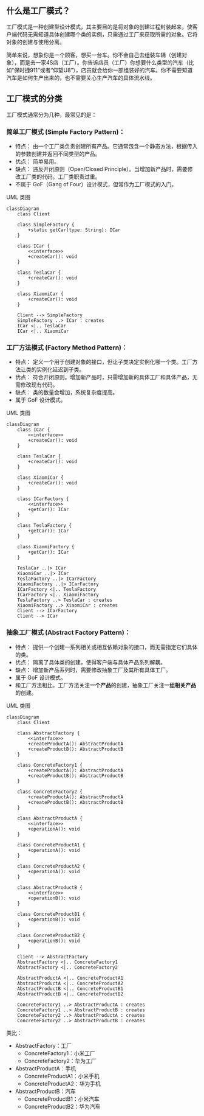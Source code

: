 ## 什么是工厂模式？

工厂模式是一种创建型设计模式，其主要目的是将对象的创建过程封装起来，使客户端代码无需知道具体创建哪个类的实例，只需通过工厂来获取所需的对象。它将对象的创建与使用分离。

简单来说，想象你是一个顾客，想买一台车。你不会自己去组装车辆（创建对象），而是去一家4S店（工厂）。你告诉店员（工厂）你想要什么类型的汽车（比如“保时捷911”或者“仰望U8”），店员就会给你一部组装好的汽车。你不需要知道汽车是如何生产出来的，也不需要关心生产汽车的具体流水线。

## 工厂模式的分类

工厂模式通常分为几种，最常见的是：

### 简单工厂模式 (Simple Factory Pattern)：

* 特点： 由一个工厂类负责创建所有产品。它通常包含一个静态方法，根据传入的参数创建并返回不同类型的产品。
* 优点： 简单易用。
* 缺点： 违反开闭原则（Open/Closed Principle）。当增加新产品时，需要修改工厂类的代码。工厂类职责过重。
* 不属于 GoF（Gang of Four）设计模式，但常作为工厂模式的入门。

UML 类图

``` mermaid
classDiagram
    class Client

    class SimpleFactory {
        +static getCar(type: String): ICar
    }

    class ICar {
        <<interface>>
        +createCar(): void
    }

    class TeslaCar {
        +createCar(): void
    }

    class XiaomiCar {
        +createCar(): void
    }

    Client --> SimpleFactory
    SimpleFactory ..> ICar : creates
    ICar <|.. TeslaCar
    ICar <|.. XiaomiCar
```

### 工厂方法模式 (Factory Method Pattern)：

* 特点： 定义一个用于创建对象的接口，但让子类决定实例化哪一个类。工厂方法让类的实例化延迟到子类。
* 优点： 符合开闭原则。增加新产品时，只需增加新的具体工厂和具体产品，无需修改现有代码。
* 缺点： 类的数量会增加，系统复杂度提高。
* 属于 GoF 设计模式。

UML 类图

``` mermaid
classDiagram
    class ICar {
        <<interface>>
        +createCar(): void
    }

    class TeslaCar {
        +createCar(): void
    }

    class XiaomiCar {
        +createCar(): void
    }

    class ICarFactory {
        <<interface>>
        +getCar(): ICar
    }

    class TeslaFactory {
        +getCar(): ICar
    }

    class XiaomiFactory {
        +getCar(): ICar
    }

    TeslaCar ..|> ICar
    XiaomiCar ..|> ICar
    TeslaFactory ..|> ICarFactory
    XiaomiFactory ..|> ICarFactory
    ICarFactory <|.. TeslaFactory
    ICarFactory <|.. XiaomiFactory
    TeslaFactory ..> TeslaCar : creates
    XiaomiFactory ..> XiaomiCar : creates
    Client --> ICarFactory
    Client --> ICar
```

### 抽象工厂模式 (Abstract Factory Pattern)：

* 特点： 提供一个创建一系列相关或相互依赖对象的接口，而无需指定它们具体的类。
* 优点： 隔离了具体类的创建，使得客户端与具体产品系列解耦。
* 缺点： 增加新产品系列时，需要修改抽象工厂及其所有具体工厂。
* 属于 GoF 设计模式。
* 和工厂方法相比，工厂方法关注**一个产品**的创建，抽象工厂关注**一组相关产品**的创建。

UML 类图



``` mermaid
classDiagram
    class Client

    class AbstractFactory {
        <<interface>>
        +createProductA(): AbstractProductA
        +createProductB(): AbstractProductB
    }

    class ConcreteFactory1 {
        +createProductA(): AbstractProductA
        +createProductB(): AbstractProductB
    }

    class ConcreteFactory2 {
        +createProductA(): AbstractProductA
        +createProductB(): AbstractProductB
    }

    class AbstractProductA {
        <<interface>>
        +operationA(): void
    }

    class ConcreteProductA1 {
        +operationA(): void
    }

    class ConcreteProductA2 {
        +operationA(): void
    }

    class AbstractProductB {
        <<interface>>
        +operationB(): void
    }

    class ConcreteProductB1 {
        +operationB(): void
    }

    class ConcreteProductB2 {
        +operationB(): void
    }

    Client --> AbstractFactory
    AbstractFactory <|.. ConcreteFactory1
    AbstractFactory <|.. ConcreteFactory2

    AbstractProductA <|.. ConcreteProductA1
    AbstractProductA <|.. ConcreteProductA2
    AbstractProductB <|.. ConcreteProductB1
    AbstractProductB <|.. ConcreteProductB2

    ConcreteFactory1 ..> AbstractProductA : creates
    ConcreteFactory1 ..> AbstractProductB : creates
    ConcreteFactory2 ..> AbstractProductA : creates
    ConcreteFactory2 ..> AbstractProductB : creates
```

类比：

- AbstractFactory：工厂
  - ConcreteFactory1：小米工厂
  - ConcreteFactory2：华为工厂
- AbstractProductA：手机
  - ConcreteProductA1：小米手机
  - ConcreteProductA2：华为手机
- AbstractProductB：汽车
  - ConcreteProductB1：小米汽车
  - ConcreteProductB2：华为汽车
